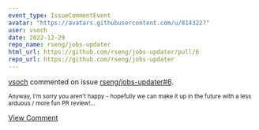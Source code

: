 ```yaml
---
event_type: IssueCommentEvent
avatar: "https://avatars.githubusercontent.com/u/814322?"
user: vsoch
date: 2022-12-29
repo_name: rseng/jobs-updater
html_url: https://github.com/rseng/jobs-updater/pull/6
repo_url: https://github.com/rseng/jobs-updater
---
```


<a href='https://github.com/vsoch' target='_blank'>vsoch</a> commented on issue <a href='https://github.com/rseng/jobs-updater/pull/6' target='_blank'>rseng/jobs-updater#6</a>.

<small>Anyway, I'm sorry you aren't happy - hopefully we can make it up in the future with a less arduous / more fun PR review!...</small>

<a href='https://github.com/rseng/jobs-updater/pull/6' target='_blank'>View Comment</a>